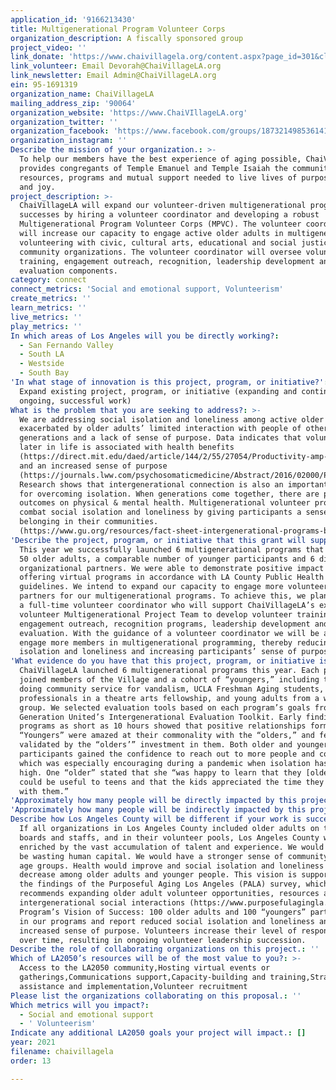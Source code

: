 ```yaml
---
application_id: '9166213430'
title: Multigenerational Program Volunteer Corps
organization_description: A fiscally sponsored group
project_video: ''
link_donate: 'https://www.chaivillagela.org/content.aspx?page_id=301&club_id=599592'
link_volunteer: Email Devorah@ChaiVillageLA.org
link_newsletter: Email Admin@ChaiVillageLA.org
ein: 95-1691319
organization_name: ChaiVillageLA
mailing_address_zip: '90064'
organization_website: 'https://www.ChaiVIllageLA.org'
organization_twitter: ''
organization_facebook: 'https://www.facebook.com/groups/187321498536141'
organization_instagram: ''
Describe the mission of your organization.: >-
  To help our members have the best experience of aging possible, ChaiVillageLA
  provides congregants of Temple Emanuel and Temple Isaiah the community,
  resources, programs and mutual support needed to live lives of purpose, growth
  and joy.
project_description: >-
  ChaiVillageLA will expand our volunteer-driven multigenerational program
  successes by hiring a volunteer coordinator and developing a robust
  Multigenerational Program Volunteer Corps (MPVC). The volunteer coordinator
  will increase our capacity to engage active older adults in multigenerational
  volunteering with civic, cultural arts, educational and social justice
  community organizations. The volunteer coordinator will oversee volunteer
  training, engagement outreach, recognition, leadership development and
  evaluation components.
category: connect
connect_metrics: 'Social and emotional support, Volunteerism'
create_metrics: ''
learn_metrics: ''
live_metrics: ''
play_metrics: ''
In which areas of Los Angeles will you be directly working?:
  - San Fernando Valley
  - South LA
  - Westside
  - South Bay
'In what stage of innovation is this project, program, or initiative?': >-
  Expand existing project, program, or initiative (expanding and continuing
  ongoing, successful work)
What is the problem that you are seeking to address?: >-
  We are addressing social isolation and loneliness among active older adults,
  exacerbated by older adults’ limited interaction with people of other
  generations and a lack of sense of purpose. Data indicates that volunteering
  later in life is associated with health benefits
  (https://direct.mit.edu/daed/article/144/2/55/27054/Productivity-amp-Engagement-in-an-Aging-America)
  and an increased sense of purpose
  (https://journals.lww.com/psychosomaticmedicine/Abstract/2016/02000/Purpose_in_Life_and_Its_Relationship_to_All_Cause.2.aspx).
  Research shows that intergenerational connection is also an important strategy
  for overcoming isolation. When generations come together, there are positive
  outcomes on physical & mental health. Multigenerational volunteer programs
  combat social isolation and loneliness by giving participants a sense of
  belonging in their communities.
  (https://www.gu.org/resources/fact-sheet-intergenerational-programs-benefit-everyone/).
'Describe the project, program, or initiative that this grant will support to address the problem identified.': >-
  This year we successfully launched 6 multigenerational programs that involved
  50 older adults, a comparable number of younger participants and 6 different
  organizational partners. We were able to demonstrate positive impact while
  offering virtual programs in accordance with LA County Public Health
  guidelines. We intend to expand our capacity to engage more volunteers and
  partners for our multigenerational programs. To achieve this, we plan to hire
  a full-time volunteer coordinator who will support ChaiVillageLA’s existing
  volunteer Multigenerational Project Team to develop volunteer training,
  engagement outreach, recognition programs, leadership development and
  evaluation. With the guidance of a volunteer coordinator we will be able to
  engage more members in multigenerational programming, thereby reducing social
  isolation and loneliness and increasing participants’ sense of purpose.
'What evidence do you have that this project, program, or initiative is or will be successful, and how will you define and measure success?': >-
  ChaiVillageLA launched 6 multigenerational programs this year. Each program
  joined members of the Village and a cohort of “youngers,” including teen boys
  doing community service for vandalism, UCLA Freshman Aging students, young
  professionals in a theatre arts fellowship, and young adults from a writing
  group. We selected evaluation tools based on each program’s goals from
  Generation United’s Intergenerational Evaluation Toolkit. Early findings from
  programs as short as 10 hours showed that positive relationships formed.
  “Youngers” were amazed at their commonality with the “olders,” and felt
  validated by the “olders’” investment in them. Both older and younger
  participants gained the confidence to reach out to more people and connect,
  which was especially encouraging during a pandemic when isolation has been so
  high. One “older” stated that she “was happy to learn that they [older adults]
  could be useful to teens and that the kids appreciated the time they spent
  with them.”
'Approximately how many people will be directly impacted by this project, program, or initiative?': '200'
'Approximately how many people will be indirectly impacted by this project, program, or initiative?': '2000'
Describe how Los Angeles County will be different if your work is successful.: >-
  If all organizations in Los Angeles County included older adults on their
  boards and staffs, and in their volunteer pools, Los Angeles County would be
  enriched by the vast accumulation of talent and experience. We would no longer
  be wasting human capital. We would have a stronger sense of community across
  age groups. Health would improve and social isolation and loneliness would
  decrease among older adults and younger people. This vision is supported by
  the findings of the Purposeful Aging Los Angeles (PALA) survey, which
  recommends expanding older adult volunteer opportunities, resources and
  intergenerational social interactions (https://www.purposefulagingla.com/).
  Program’s Vision of Success: 100 older adults and 100 “youngers” participate
  in our programs and report reduced social isolation and loneliness and
  increased sense of purpose. Volunteers increase their level of responsibility
  over time, resulting in ongoing volunteer leadership succession.
Describe the role of collaborating organizations on this project.: ''
Which of LA2050’s resources will be of the most value to you?: >-
  Access to the LA2050 community,Hosting virtual events or
  gatherings,Communications support,Capacity-building and training,Strategy
  assistance and implementation,Volunteer recruitment
Please list the organizations collaborating on this proposal.: ''
Which metrics will you impact?:
  - Social and emotional support
  - ' Volunteerism'
Indicate any additional LA2050 goals your project will impact.: []
year: 2021
filename: chaivillagela
order: 13

---
```


